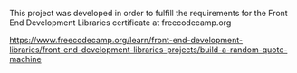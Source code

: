 This project was developed in order to fulfill the requirements for the Front End Development Libraries certificate at freecodecamp.org

https://www.freecodecamp.org/learn/front-end-development-libraries/front-end-development-libraries-projects/build-a-random-quote-machine